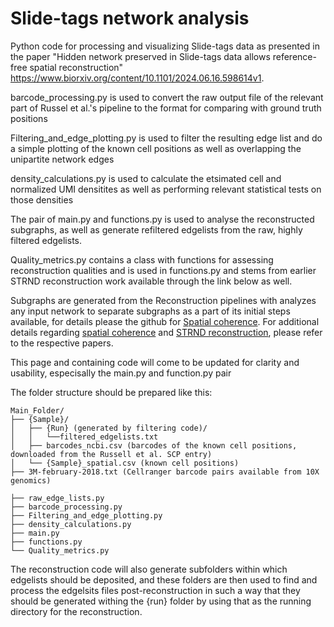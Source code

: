 # Slide-tags network analysis

Python code for processing and visualizing Slide-tags data as presented in the paper "Hidden network preserved in Slide-tags data allows reference-free spatial reconstruction" 
https://www.biorxiv.org/content/10.1101/2024.06.16.598614v1.

barcode_processing.py is used to convert the raw output file of the relevant part of Russel et al.'s pipeline to the format for comparing with ground truth positions

Filtering_and_edge_plotting.py is used to filter the resulting edge list and do a simple plotting of the known cell positions as well as overlapping the unipartite network edges

density_calculations.py is used to calculate the etsimated cell and normalized UMI densitites as well as performing relevant statistical tests on those densities

The pair of main.py and functions.py is used to analyse the reconstructed subgraphs, as well as generate refiltered edgelists from the raw, highly filtered edgelists.

Quality_metrics.py contains a class with functions for assessing reconstruction qualities and is used in functions.py and stems from earlier STRND reconstruction work available through the link below as well.

Subgraphs are generated from the Reconstruction pipelines with analyzes any input network to separate subgraphs as a part of its initial steps available, for details please the github for [Spatial coherence](https://github.com/DavidFernandezBonet/Network_Spatial_Coherence?tab=readme-ov-file). For additional details regarding [spatial coherence](https://www.biorxiv.org/content/10.1101/2024.05.12.593725v1.abstract) and [STRND reconstruction](https://pubs.rsc.org/en/content/articlehtml/2023/nr/d2nr05435c), please refer to the respective papers.

This page and containing code will come to be updated for clarity and usability, especisally the main.py and function.py pair

The folder structure should be prepared like this:
```
Main_Folder/
├── {Sample}/
│   ├── {Run} (generated by filtering code)/
│   │   └──filtered_edgelists.txt
│   ├── barcodes_ncbi.csv (barcodes of the known cell positions, downloaded from the Russell et al. SCP entry)
│   └── {Sample}_spatial.csv (known cell positions)
├── 3M-february-2018.txt (Cellranger barcode pairs available from 10X genomics)

├── raw_edge_lists.py
├── barcode_processing.py
├── Filtering_and_edge_plotting.py
├── density_calculations.py
├── main.py
├── functions.py
└── Quality_metrics.py
```
The reconstruction code will also generate subfolders within which edgelists should be deposited, and these folders are then used to find and process the edgelsits files post-reconstruction in such a way that they should be generated withing the {run} folder by using that as the running directory for the reconstruction.
